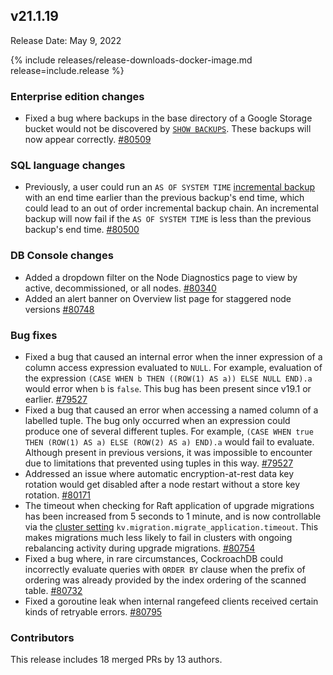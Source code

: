 ## v21.1.19

Release Date: May 9, 2022

{% include releases/release-downloads-docker-image.md release=include.release %}

<h3 id="v21-1-19-enterprise-edition-changes">Enterprise edition changes</h3>

- Fixed a bug where backups in the base directory of a Google Storage bucket would not be discovered by [`SHOW BACKUPS`](https://www.cockroachlabs.com/docs/v21.1/show-backup). These backups will now appear correctly. [#80509][#80509]

<h3 id="v21-1-19-sql-language-changes">SQL language changes</h3>

- Previously, a user could run an `AS OF SYSTEM TIME` [incremental backup](https://www.cockroachlabs.com/docs/v21.1/take-full-and-incremental-backups#incremental-backups) with an end time earlier than the previous backup's end time, which could lead to an out of order incremental backup chain. An incremental backup will now fail if the `AS OF SYSTEM TIME` is less than the previous backup's end time. [#80500][#80500]

<h3 id="v21-1-19-db-console-changes">DB Console changes</h3>

- Added a dropdown filter on the Node Diagnostics page to view by active, decommissioned, or all nodes. [#80340][#80340]
- Added an alert banner on Overview list page for staggered node versions [#80748][#80748]

<h3 id="v21-1-19-bug-fixes">Bug fixes</h3>

- Fixed a bug that caused an internal error when the inner expression of a column access expression evaluated to `NULL`. For example, evaluation of the expression `(CASE WHEN b THEN ((ROW(1) AS a)) ELSE NULL END).a` would error when `b` is `false`. This bug has been present since v19.1 or earlier. [#79527][#79527]
- Fixed a bug that caused an error when accessing a named column of a labelled tuple. The bug only occurred when an expression could produce one of several different tuples. For example, `(CASE WHEN true THEN (ROW(1) AS a) ELSE (ROW(2) AS a) END).a` would fail to evaluate. Although present in previous versions, it was impossible to encounter due to limitations that prevented using tuples in this way. [#79527][#79527]
- Addressed an issue where automatic encryption-at-rest data key rotation would get disabled after a node restart without a store key rotation. [#80171][#80171]
- The timeout when checking for Raft application of upgrade migrations has been increased from 5 seconds to 1 minute, and is now controllable via the [cluster setting](https://www.cockroachlabs.com/docs/v21.1/cluster-settings) `kv.migration.migrate_application.timeout`. This makes migrations much less likely to fail in clusters with ongoing rebalancing activity during upgrade migrations. [#80754][#80754]
- Fixed a bug where, in rare circumstances, CockroachDB could incorrectly evaluate queries with `ORDER BY` clause when the prefix of ordering was already provided by the index ordering of the scanned table. [#80732][#80732]
- Fixed a goroutine leak when internal rangefeed clients received certain kinds of retryable errors. [#80795][#80795]

<h3 id="v21-1-19-contributors">Contributors</h3>

This release includes 18 merged PRs by 13 authors.

[#79527]: https://github.com/cockroachdb/cockroach/pull/79527
[#80171]: https://github.com/cockroachdb/cockroach/pull/80171
[#80340]: https://github.com/cockroachdb/cockroach/pull/80340
[#80500]: https://github.com/cockroachdb/cockroach/pull/80500
[#80509]: https://github.com/cockroachdb/cockroach/pull/80509
[#80732]: https://github.com/cockroachdb/cockroach/pull/80732
[#80748]: https://github.com/cockroachdb/cockroach/pull/80748
[#80754]: https://github.com/cockroachdb/cockroach/pull/80754
[#80795]: https://github.com/cockroachdb/cockroach/pull/80795
